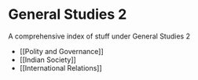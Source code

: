 # General Studies 2
A comprehensive index of stuff under General Studies 2

- [[Polity and Governance]]
- [[Indian Society]]
- [[International Relations]]